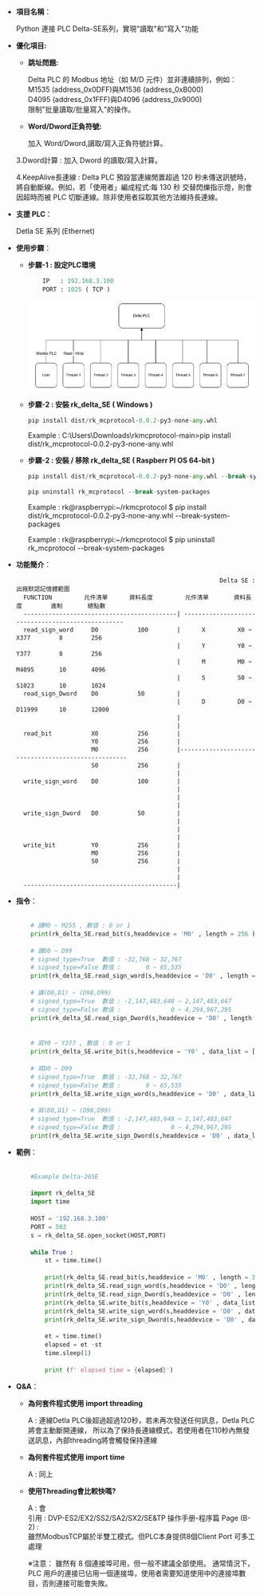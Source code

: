 - **項目名稱**：
    
    Python 連接 PLC Delta-SE系列，實現"讀取"和"寫入"功能<br>



- **優化項目:**

    - **跳址問題:**<br>

        Delta PLC 的 Modbus 地址（如 M/D 元件）並非連續排列，例如： 
        M1535 (address_0x0DFF)與M1536 (address_0xB000)  
        D4095 (address_0x1FFF)與D4096 (address_0x9000)  
        限制"批量讀取/批量寫入"的操作。

    - **Word/Dword正負符號:**<br>

        加入 Word/Dword,讀取/寫入正負符號計算。

    3.Dword計算 : 加入 Dword 的讀取/寫入計算。
    
    4.KeepAlive長連線 : Delta PLC 預設當連線閒置超過 120 秒未傳送訊號時，將自動斷線。例如，若「使用者」編成程式:每 130 秒
                        交替閃爍指示燈，則會因超時而被 PLC 切斷連線。除非使用者採取其他方法維持長連線。

- **支援 PLC**：
    
    Detla SE 系列 (Ethernet)

- **使用步驟**：

    - **步驟-1 : 設定PLC環境**
        ```python
            IP   : 192.168.3.100
            PORT : 1025 ( TCP )
        ```
        ![Example Image](../images/p1.png)

    - **步驟-2 : 安裝 rk_delta_SE ( Windows )**
        ```python
        pip install dist/rk_mcprotocol-0.0.2-py3-none-any.whl
        ```
        Example : C:\Users\Downloads\rkmcprotocol-main>pip install dist/rk_mcprotocol-0.0.2-py3-none-any.whl

    - **步驟-2 : 安裝 / 移除 rk_delta_SE ( Raspberr PI OS 64-bit )**
        ```python
        pip install dist/rk_mcprotocol-0.0.2-py3-none-any.whl --break-system-packages
        ```
        ```python
        pip uninstall rk_mcprotocol --break-system-packages
        ```
        Example : rk@raspberrypi:~/rkmcprotocol $ pip install dist/rk_mcprotocol-0.0.2-py3-none-any.whl --break-system-packages<br>

        Example : rk@raspberrypi:~/rkmcprotocol $ pip uninstall rk_mcprotocol --break-system-packages<br>

- **功能簡介**：
 

                                                               Delta SE : 出廠默認記憶體範圍
        FUNCTION         元件清單      資料長度         元件清單       資料長度        進制       總點數
        -------------------------------------------| --------------------------------------------------
        read_sign_word     D0           100        |      X         X0 ~ X377        8        256    
                                                   |      Y         Y0 ~ Y377        8        256    
                                                   |      M         M0 ~ M4095       10       4096    
                                                   |      S         S0 ~ S1023       10       1024     
        read_sign_Dword    D0           50         |         
                                                   |      D         D0 ~ D11999      10       12000 
                                                   |
                                                   |  
        read_bit           X0           256        |           
                           Y0           256        |        
                           M0           256        |----------------------------------------------------
                           S0           256        |
                                                   |                                                   
        write_sign_word    D0           100        |
                                                   |
                                                   |
                                                   |
        write_sign_Dword   D0           50         |
                                                   | 
                                                   |
                                                   |
        write_bit          Y0           256        |
                           M0           256        |
                           S0           256        |
                                                   |
                                                   |                
        -------------------------------------------|

- **指令**：
    ```python  

        # 讀M0 ~ M255 , 數值 : 0 or 1
        print(rk_delta_SE.read_bit(s,headdevice = 'M0' , length = 256 ))

        # 讀D0 ~ D99              
        # signed_type=True  數值 : -32,768 ~ 32,767 
        # signed_type=False 數值 :       0 ~ 65,535 
        print(rk_delta_SE.read_sign_word(s,headdevice = 'D0' , length = 100, signed_type=True))

        # 讀(D0,D1) ~ (D98,D99)  
        # signed_type=True  數值 : -2,147,483,648 ~ 2,147,483,647 
        # signed_type=False 數值 :              0 ~ 4,294,967,295       
        print(rk_delta_SE.read_sign_Dword(s,headdevice = 'D0' , length =50 , signed_type=True))
     

        # 寫Y0 ~ Y377 , 數值 : 0 or 1
        print(rk_delta_SE.write_bit(s,headdevice = 'Y0' , data_list = [1]*256 )) 

        # 寫D0 ~ D99              
        # signed_type=True  數值 : -32,768 ~ 32,767
        # signed_type=False 數值 :       0 ~ 65,535 
        print(rk_delta_SE.write_sign_word(s,headdevice = 'D0' , data_list = [-999]*100 ,signed_type =True))

        # 寫(D0,D1) ~ (D98,D99)  
        # signed_type=True  數值 : -2,147,483,648 ~ 2,147,483,647 
        # signed_type=False 數值 :              0 ~ 4,294,967,295       
        print(rk_delta_SE.write_sign_Dword(s,headdevice = 'D0' , data_list = [9999999]*50 ,signed_type =True))


    ```
- **範例**：
    ```python  

        #Example Delta-26SE

        import rk_delta_SE 
        import time
        
        HOST = '192.168.3.100'
        PORT = 502
        s = rk_delta_SE.open_socket(HOST,PORT) 
 
        while True :
            st = time.time()
            
            print(rk_delta_SE.read_bit(s,headdevice = 'M0' , length = 256 ))
            print(rk_delta_SE.read_sign_word(s,headdevice = 'D0' , length = 100, signed_type=True))
            print(rk_delta_SE.read_sign_Dword(s,headdevice = 'D0' , length =50 , signed_type=True))   
            print(rk_delta_SE.write_bit(s,headdevice = 'Y0' , data_list = [1]*256 )) 
            print(rk_delta_SE.write_sign_word(s,headdevice = 'D0' , data_list = [-999]*100 ,signed_type =True))
            print(rk_delta_SE.write_sign_Dword(s,headdevice = 'D0' , data_list = [9999999]*50 ,signed_type =True))
        
            et = time.time()
            elapsed = et -st
            time.sleep(1)  
            
            print (f' elapsed time = {elapsed}')

    
- **Q&A**：

    - **為何套件程式使用 import threading**
    
        A : 連線Detla PLC後超過超過120秒，若未再次發送任何訊息，Detla PLC將會主動斷開連線，
            所以為了保持長連線模式，若使用者在110秒內無發送訊息，內部threading將會觸發保持連線<br>

    - **為何套件程式使用 import time**

        A : 同上

    - **使用Threading會比較快嗎?**

         A : 會 <br>
        引用 : DVP-ES2/EX2/SS2/SA2/SX2/SE&TP 操作手册-程序篇 Page (B-2)  :<br>
               雖然ModbusTCP屬於半雙工模式。但PLC本身提供8個Client Port 可多工處理<br>
               
       ※注意： 雖然有 8 個連接埠可用，但一般不建議全部使用。
                通常情況下，PLC 用戶的連接已佔用一個連接埠，使用者需要知道使用中的連接埠數目，否則連接可能會失敗。        